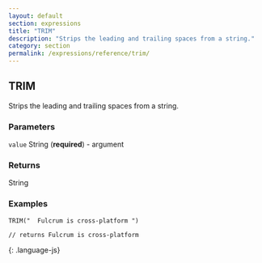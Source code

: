 ```yaml
---
layout: default
section: expressions
title: "TRIM"
description: "Strips the leading and trailing spaces from a string."
category: section
permalink: /expressions/reference/trim/
---
```


## TRIM

Strips the leading and trailing spaces from a string.

### Parameters

`value` String (__required__) - argument

### Returns

String

### Examples

~~~
TRIM("  Fulcrum is cross-platform ")

// returns Fulcrum is cross-platform
~~~
{: .language-js}